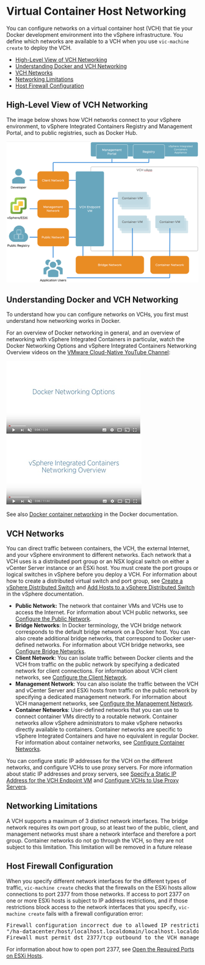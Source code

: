 # Virtual Container Host Networking #

You can configure networks on a virtual container host (VCH) that tie your Docker development environment into the vSphere infrastructure. You define which networks are available to a VCH when you use `vic-machine create` to deploy the VCH.

- [High-Level View of VCH Networking](#highlevel)
- [Understanding Docker and VCH Networking](#understanding)
- [VCH Networks](#vchnetworks)
- [Networking Limitations](#limitations)
- [Host Firewall Configuration](#firewall)

## High-Level View of VCH Networking <a id="highlevel"></a>

The image below shows how VCH networks connect to your vSphere environment, to vSphere Integrated Containers Registry and Management Portal, and to public registries, such as Docker Hub. 
 
 ![VCH Networking](graphics/vic_networking.png)

## Understanding Docker and VCH Networking <a id="understanding"></a>

To understand how you can configure networks on VCHs, you first must understand how networking works in Docker.

For an overview of Docker networking in general, and an overview of networking with vSphere Integrated Containers in particular, watch the Docker Networking Options and vSphere Integrated Containers Networking Overview videos on the [VMware Cloud-Native YouTube Channel](https://www.youtube.com/channel/UCdkGV51Nu0unDNT58bHt9bg):

[![Docker Networking Options video](graphics/docker_networking_small.jpg)](https://www.youtube.com/watch?v=Yr6-2ddhLVo)  [![vSphere Integrated Containers Networking Overview video](graphics/vic_networking_video_small.jpg)](https://www.youtube.com/watch?v=QLi9KasWLCM)

See also [Docker container networking](https://docs.docker.com/engine/userguide/networking/) in the Docker documentation.

## VCH Networks <a id="vchnetworks"></a>

You can direct traffic between containers, the VCH, the external Internet, and your vSphere environment to different networks. Each network that a VCH uses is a distributed port group or an NSX logical switch on either a vCenter Server instance or an ESXi host. You must create the port groups or logical switches in vSphere before you deploy a VCH. For information about how to create a distributed virtual switch and port group, see [Create a vSphere Distributed Switch](https://docs.vmware.com/en/VMware-vSphere/6.5/com.vmware.vsphere.networking.doc/GUID-D21B3241-0AC9-437C-80B1-0C8043CC1D7D.html) and [Add Hosts to a vSphere Distributed Switch](https://docs.vmware.com/en/VMware-vSphere/6.5/com.vmware.vsphere.networking.doc/GUID-E90C1B0D-82CB-4A3D-BE1B-0FDCD6575725.html) in the vSphere documentation.

- **Public Network:** The network that container VMs and VCHs use to access the Internet. For information about VCH public networks, see [Configure the Public Network](public_network.md).
- **Bridge Networks**: In Docker terminology, the VCH bridge network corresponds to the default bridge network on a Docker host. You can also create additional bridge networks, that correspond to Docker user-defined networks. For information about VCH bridge networks, see [Configure Bridge Networks](bridge_network.md).
- **Client Network**: You can isolate traffic between Docker clients and the VCH from traffic on the public network by specifying a dedicated network for client connections. For information about VCH client networks, see  [Configure the Client Network](client_network.md).
- **Management Network**: You can also isolate the traffic between the VCH and vCenter Server and ESXi hosts from traffic on the public network by specifying a dedicated management network. For information about VCH management networks, see  [Configure the Management Network](mgmt_network.md).
- **Container Networks**: User-defined networks that you can use to connect container VMs directly to a routable network. Container networks allow vSphere administrators to make vSphere networks directly available to containers. Container networks are specific to vSphere Integrated Containers and have no equivalent in regular Docker. For information about container networks, see [Configure Container Networks](container_networks.md).

You can configure static IP addresses for the VCH on the different networks, and configure VCHs to use proxy servers. For more information about static IP addresses and proxy servers, see [Specify a Static IP Address for the VCH Endpoint VM](vch_static_ip.md) and [Configure VCHs to Use Proxy Servers](vch_proxy.md).

## Networking Limitations <a id="limitations"></a>

A VCH supports a maximum of 3 distinct network interfaces. The bridge network requires its own port group, so at least two of the public, client, and management networks must share a network interface and therefore a port group. Container networks do not go through the VCH, so they are not subject to this limitation. This limitation will be removed in a future release

## Host Firewall Configuration <a id="firewall"></a>

When you specify different network interfaces for the different types of traffic, `vic-machine create` checks that the firewalls on the ESXi hosts allow connections to port 2377 from those networks. If access to port 2377 on one or more ESXi hosts is subject to IP address restrictions, and if those restrictions block access to the network interfaces that you specify, `vic-machine create` fails with a firewall configuration error:
<pre>Firewall configuration incorrect due to allowed IP restrictions on hosts: 
"/ha-datacenter/host/localhost.localdomain/localhost.localdomain" 
Firewall must permit dst 2377/tcp outbound to the VCH management interface
</pre>

For information about how to open port 2377, see [Open the Required Ports on ESXi Hosts](open_ports_on_hosts.md).